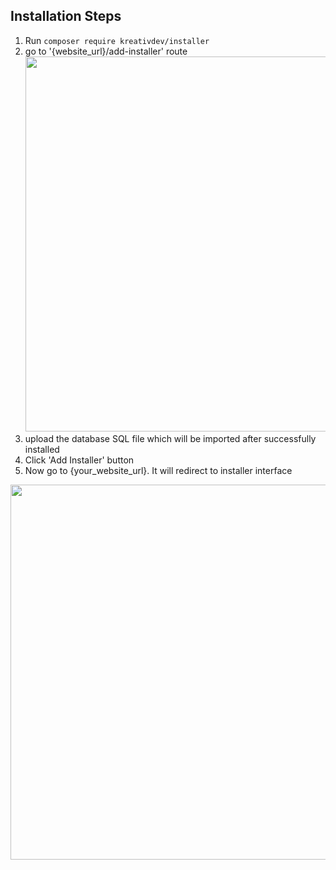 ## Installation Steps
1. Run `composer require kreativdev/installer` <br>
2. go to '{website_url}/add-installer' route<br>
<img src="https://kreativdev.com/images/add-installer.png"  width="600"> <br>
3. upload the database SQL file which will be imported after successfully installed<br>
4. Click 'Add Installer' button<br>
5. Now go to {your_website_url}. It will redirect to installer interface<br>
<img src="https://kreativdev.com/images/installer-interface.png"  width="600">
